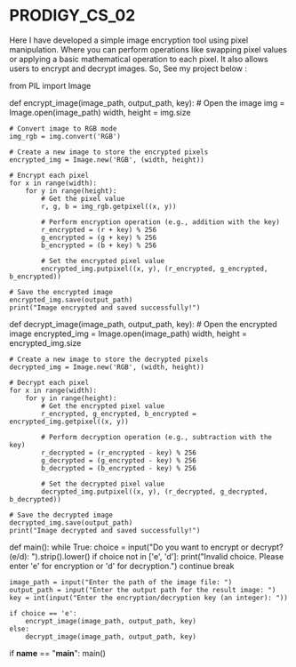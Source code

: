 # PRODIGY_CS_02
Here I have developed a simple image encryption tool using pixel manipulation. Where you can perform operations like swapping pixel values or applying a basic mathematical operation to each pixel. It also allows users to encrypt and decrypt images.
So, See my project below :

from PIL import Image

  def encrypt_image(image_path, output_path, key):
    # Open the image
    img = Image.open(image_path)
    width, height = img.size

    # Convert image to RGB mode
    img_rgb = img.convert('RGB')

    # Create a new image to store the encrypted pixels
    encrypted_img = Image.new('RGB', (width, height))

    # Encrypt each pixel
    for x in range(width):
        for y in range(height):
            # Get the pixel value
            r, g, b = img_rgb.getpixel((x, y))
            
            # Perform encryption operation (e.g., addition with the key)
            r_encrypted = (r + key) % 256
            g_encrypted = (g + key) % 256
            b_encrypted = (b + key) % 256

            # Set the encrypted pixel value
            encrypted_img.putpixel((x, y), (r_encrypted, g_encrypted, b_encrypted))

    # Save the encrypted image
    encrypted_img.save(output_path)
    print("Image encrypted and saved successfully!")

 def decrypt_image(image_path, output_path, key):
    # Open the encrypted image
    encrypted_img = Image.open(image_path)
    width, height = encrypted_img.size

    # Create a new image to store the decrypted pixels
    decrypted_img = Image.new('RGB', (width, height))

    # Decrypt each pixel
    for x in range(width):
        for y in range(height):
            # Get the encrypted pixel value
            r_encrypted, g_encrypted, b_encrypted = encrypted_img.getpixel((x, y))
            
            # Perform decryption operation (e.g., subtraction with the key)
            r_decrypted = (r_encrypted - key) % 256
            g_decrypted = (g_encrypted - key) % 256
            b_decrypted = (b_encrypted - key) % 256

            # Set the decrypted pixel value
            decrypted_img.putpixel((x, y), (r_decrypted, g_decrypted, b_decrypted))

    # Save the decrypted image
    decrypted_img.save(output_path)
    print("Image decrypted and saved successfully!")

def main():
    while True:
        choice = input("Do you want to encrypt or decrypt? (e/d): ").strip().lower()
        if choice not in ['e', 'd']:
            print("Invalid choice. Please enter 'e' for encryption or 'd' for decryption.")
            continue
        break
    
    image_path = input("Enter the path of the image file: ")
    output_path = input("Enter the output path for the result image: ")
    key = int(input("Enter the encryption/decryption key (an integer): "))

    if choice == 'e':
        encrypt_image(image_path, output_path, key)
    else:
        decrypt_image(image_path, output_path, key)

if __name__ == "__main__":
    main()
